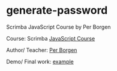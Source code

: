 # generate-password

Scrimba JavaScript Course by Per Borgen

Course: Scrimba [JavaScript Course](https://v2.scrimba.com/learn-javascript-c0v)

Author/ Teacher: [Per Borgen](https://x.com/perborgen)

Demo/ Final work: [example](https://ajinkya213.github.io/generate-password/)
